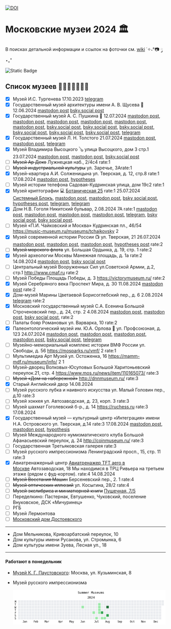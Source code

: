 [![DOI](https://zenodo.org/badge/DOI/10.5281/zenodo.13119643.svg)](https://doi.org/10.5281/zenodo.13119643)

# Московские музеи 2024 🏛️

В поисках детальной информации и ссылок на фоточки см. [wiki](https://github.com/nevmenandr/museums2024/wiki) ˙✧˖°📷 ༘ ⋆｡˚

![Static Badge](https://img.shields.io/badge/moscow-museums-blue)

## Список музеев 👩🏻‍💻📓✍🏻💡

- [x] Музей И.С. Тургенева 17.10.2023 [telegram](https://t.me/antibarbari/1455)
- [x] Государственный музей архитектуры имени А. В. Щусева 🏢 12.06.2024 [mastodon post](https://mastodon.social/@nevmenandr/112815502444889039) [bsky.social post](https://bsky.app/profile/nevmenandr.bsky.social/post/3kur35c3rft2s)
- [x] Государственный музей А. С. Пушкина 🎩 12.07.2024 [mastodon post](https://mastodon.social/@nevmenandr/112777302489606835), [mastodon post](https://mastodon.social/@nevmenandr/112777365076238447), [mastodon post](https://mastodon.social/@nevmenandr/112777548514467008), [mastodon post](https://mastodon.social/@nevmenandr/112815455982593812), [mastodon post](https://mastodon.social/@nevmenandr/112815461420911795), [mastodon post](https://mastodon.social/@nevmenandr/112815478037848090), [bsky.social post](https://bsky.app/profile/nevmenandr.bsky.social/post/3kx3mfii23i23), [bsky.social post](https://bsky.app/profile/nevmenandr.bsky.social/post/3kx57powl7j2j), [bsky.social post](https://bsky.app/profile/nevmenandr.bsky.social/post/3kxo6bykhem2d), [bsky.social post](https://bsky.app/profile/nevmenandr.bsky.social/post/3kxo6hg25ml2b), [bsky.social post](https://bsky.app/profile/nevmenandr.bsky.social/post/3kxo6iuxewa22), [bsky.social post](https://bsky.app/profile/nevmenandr.bsky.social/post/3kxo6n2uoqk2r), [telegram](https://t.me/antibarbari/2399)
- [x] Государственный музей Л. Н. Толстого 21.07.2024 [mastodon post](https://mastodon.social/@nevmenandr/112824792670075416), [mastodon post](https://mastodon.social/@nevmenandr/112824814425369511), [telegram](https://t.me/universitates_podcast/18)
- [x] Музей Владимира Высоцкого 🪕 улица Высоцкого, дом 3 стр.1 23.07.2024 [mastodon post](https://mastodon.social/@nevmenandr/112836039023271440), [mastodon post](https://mastodon.social/@nevmenandr/112836043700063938), [bsky.social post](https://bsky.app/profile/nevmenandr.bsky.social/post/3kxxct3gkli2o)
- [ ] ~~Музей Ар Деко~~	Лужнецкая наб., 2/4с4	rate:1
- [ ] ~~Музей индустриальной культуры~~	ул. Заречье, 3Аrate:1
- [x] Музей-квартира А.И. Солженицына	ул. Тверская, д. 12, стр.8	rate:1 17.08.2024 [mastodon post](https://mastodon.social/@nevmenandr/112977356104431314), [hypotheses](https://schonenrede.hypotheses.org/349)
- [ ] Музей истории телефона	Садовая-Кудринская улица, дом 19с2	rate:1
- [x] Музей криптографии 💻 [Ботаническая 25](https://yandex.ru/maps/213/moscow/house/botanicheskaya_ulitsa_25s4/Z04Ycw5nQUcAQFtvfXRycXpnYA==/?ll=37.597827%2C55.830645&z=17)	rate:1 25.07.2024 [Системный Блокъ](https://sysblok.ru/blog/ne-s-tolko-kriptografija/), [mastodon post](https://mastodon.social/@nevmenandr/112850295202507503), [mastodon post](https://mastodon.social/@nevmenandr/112850315443426187), [bsky social post](https://bsky.app/profile/nevmenandr.bsky.social/post/3ky5mnfgymg2l), [hypotheses post](https://schonenrede.hypotheses.org/326), [telegram](https://t.me/antibarbari/2433), [telegram](https://t.me/antibarbari/2482)
- [x] Дом Н.В. Гоголя	Никитский бульвар, 2.08.2024 7А	rate:1 [mastodon post](https://mastodon.social/@nevmenandr/112892355202902471), [mastodon post](https://mastodon.social/@nevmenandr/112892443114171073), [mastodon post](https://mastodon.social/@nevmenandr/112893723940033603), [mastodon post](https://mastodon.social/@nevmenandr/112893736546347091), [telegram](https://t.me/universitates_podcast/24), [bsky social post](https://bsky.app/profile/nevmenandr.bsky.social/post/3kyqe7f52oc2y), [bsky social post](https://bsky.app/profile/nevmenandr.bsky.social/post/3kyqpfkoawk2l).
- [ ] Музей «П.И. Чайковский и Москва»	Кудринская пл., 46/54 https://music-museum.ru/museums/tchaikovsky	2
- [x] Музей современной истории России 📺 ул. Тверская, 21	26.07.2024 [mastodon post](https://mastodon.social/@nevmenandr/112853230392489829), [mastodon post](https://mastodon.social/@nevmenandr/112853601844972074), [mastodon post](https://mastodon.social/@nevmenandr/112853619762252698), [hypotheses post](https://schonenrede.hypotheses.org/336) rate:2
- [ ] ~~Музей морского флота~~	ул. Большая Ордынка, д. 19, стр. 1	rate:2
- [x] Музей археологии Москвы	Манежная площадь, д. 1а	rate:2 14.08.2024 [mastodon post](https://mastodon.social/@nevmenandr/112965353085088611), [bsky social post](https://bsky.app/profile/nevmenandr.bsky.social/post/3kzop4huvhb2d)
- [ ] Центральный музей Вооруженных Сил	ул.Советской Армии, д.2, стр.1 http://www.cmaf.ru	rate:2
- [ ] Музей Победы	Площадь Победы, д. 3 https://victorymuseum.ru/	rate:2
- [x] Музей Серебряного века	Проспект Мира, д. 30 11.08.2024 [mastodon post](https://mastodon.social/@nevmenandr/112943736390643896)	rate:2
- [x] Дом-музей Марины Цветаевой Борисоглебский пер., д. 6	2.08.2024 [telegram](https://t.me/universitates_podcast/23) rate:2
- [x] Московский государственный музей С.А. Есенина	Большой Строченовский пер., д. 24, стр. 2 4.08.2024 [mastodon post](https://mastodon.social/@nevmenandr/112904844294012439), [mastodon post](https://mastodon.social/@nevmenandr/112904849205548053), [bsky social post](https://bsky.app/profile/nevmenandr.bsky.social/post/3kyvuqhxxjt2e), 	rate:2
- [ ] Палаты бояр Романовых	ул. Варварка, 10	rate:2
- [x] Палеонтологический музей им. Ю.А. Орлова 🦖	ул. Профсоюзная, д. 123 24.07.2024 [mastodon post](https://mastodon.social/@nevmenandr/112842289546595596), [mastodon post](https://mastodon.social/@nevmenandr/112843830711237703), [mastodon post](https://mastodon.social/@nevmenandr/112843848990791136), [mastodon post](https://mastodon.social/@nevmenandr/112843855185770776), [bsky.social post](https://bsky.app/profile/nevmenandr.bsky.social/post/3ky2rjvu3642l), [telegram](https://t.me/universitates_podcast/22)
- [ ] Музейно-мемориальный комплекс истории ВМФ России	ул. Свободы, д. 56 https://mosparks.ru/vmf/	2	rate:1
- [ ] Мультимедиа Арт Музей	ул. Остоженка, 16 https://mamm-mdf.ru/museum/info/	2	1
- [ ] Музей-дворец Волковых-Юсуповых	Большой Харитоньевский переулок.21, стр. 4 https://www.mos.ru/news/item/110165073/	rate:3
- [ ] ~~Музей «Дом на набережной»~~	http://dnnmuseum.ru/	rate:3
- [x] Старый Английский двор 14.08.2024
- [ ] Музей русского лубка и наивного искусства	ул. Малый Головин пер., д.10	rate:3
- [ ] Музей хоккея	ул. Автозаводская, д. 23, корп. 3	rate:3
- [ ] Музей шахмат	Гоголевский б-р., д. 14 https://ruchess.ru rate:3 17.08.2024 
- [x] Государственный музей — культурный центр «Интеграция» имени Н.А. Островского ул. Тверская, д.14	rate:3 17.08.2024 [mastodon post](https://mastodon.social/@nevmenandr/112977350734561481), [mastodon post](https://mastodon.social/@nevmenandr/112977780911498247), [hypothesis](https://schonenrede.hypotheses.org/365)
- [ ] Музей Международного нумизматического клуба	Большой Афанасьевский переулок, д. 24 http://coinmuseum.ru/	rate:3
- [ ] Государственная Третьяковская галерея		rate:3
- [ ] Музей русского импрессионизма	Ленинградский просп., 15, стр. 11	rate:3
- [x] Авиатренажерный центр [Авиатренажер TFT aero в Москве](https://moscow.tft.aero/) Автозаводская, 18 Мы находимся в ТРЦ Ривьера на третьем этаже (рядом с фуд-кортом).	rate:4 14.08.2024
- [ ] ~~Музей Восстания Машин~~	Берсеневский пер., 2. 1	rate:4
- [ ] ~~Музей оптических иллюзий~~	ул. Косыгина, 28/2	rate:4
- [ ] ~~Музей экслибриса и миниатюрной книги~~ [Пушечная, 7/5](https://www.afisha.ru/msk/museum/muzey-ekslibrisa-i-miniatyurnoy-knigi-7371/)
- [ ] Переделкино: Пастернак, Евтушенко, Чуковский, поселение Внуковское, ДСК «Мичуринец»
- [ ] РГБ
- [ ] Музей Лермонтова
- [ ] [Московский дом Достоевского](https://www.afisha.ru/msk/museum/moskovskiy-dom-dostoevskogo-7385/)

-------

* Дом Мельникова, Кривоарбатский переулок, 10
* Дом культуры имени Русакова, ул. Стромынка, 6
* Дом культуры имени Зуева, Лесная ул., 18

-----

#### Работают в понедельник

* [Музей К. Г. Паустовского](https://www.mirpaustowskogo.ru/posetitelju/contacts-moscow): Москва, ул. Кузьминская, 8
* Музей русского импрессионизма

  ![](./calendar.png)
